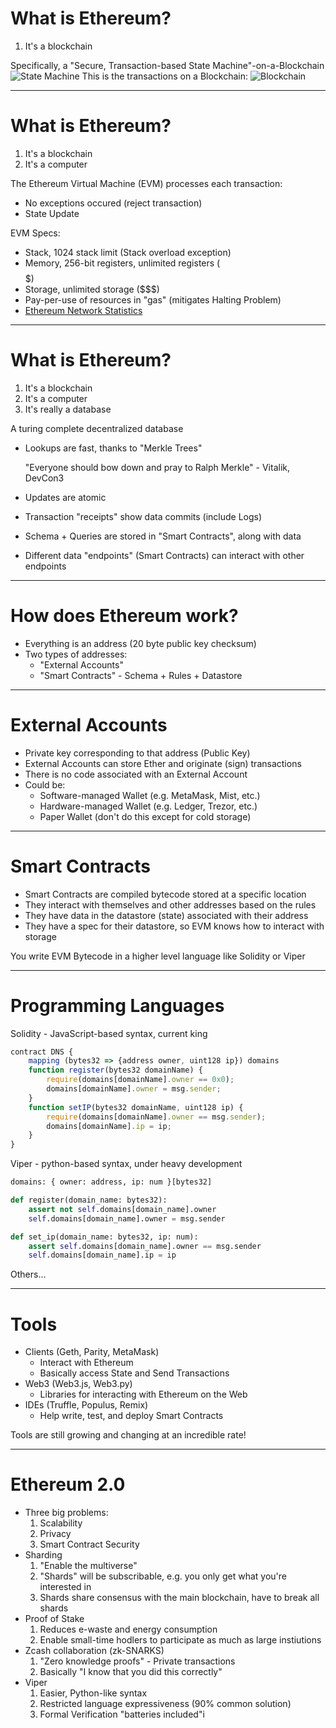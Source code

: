 
# What is Ethereum?
1. It's a blockchain

Specifically, a "Secure, Transaction-based State Machine"-on-a-Blockchain
![State Machine](https://cdn-images-1.medium.com/max/800/1*jZ-VRXBJtOnePofB0z2Q8A.png)
This is the transactions on a Blockchain:
![Blockchain](https://cdn-images-1.medium.com/max/800/1*l_H58_pGm3XGwGoQlO9FVQ.png)

---

# What is Ethereum?
1. It's a blockchain
2. It's a computer

The Ethereum Virtual Machine (EVM) processes each transaction:
* No exceptions occured (reject transaction)
* State Update

EVM Specs:
* Stack, 1024 stack limit (Stack overload exception)
* Memory, 256-bit registers, unlimited registers ($$$$$)
* Storage, unlimited storage ($$$)
* Pay-per-use of resources in "gas" (mitigates Halting Problem)
* [Ethereum Network Statistics](https://ethstats.net/)

---

# What is Ethereum?
1. It's a blockchain
2. It's a computer
3. It's really a database

A turing complete decentralized database
* Lookups are fast, thanks to "Merkle Trees"

    "Everyone should bow down and pray to Ralph Merkle" - Vitalik, DevCon3
* Updates are atomic
* Transaction "receipts" show data commits (include Logs)
* Schema + Queries are stored in "Smart Contracts", along with data
* Different data "endpoints" (Smart Contracts) can interact with other endpoints

---

# How does Ethereum work?
* Everything is an address (20 byte public key checksum)
* Two types of addresses:
    * "External Accounts"
    * "Smart Contracts" - Schema + Rules + Datastore

---

# External Accounts
* Private key corresponding to that address (Public Key)
* External Accounts can store Ether and originate (sign) transactions
* There is no code associated with an External Account
* Could be:
    * Software-managed Wallet (e.g. MetaMask, Mist, etc.)
    * Hardware-managed Wallet (e.g. Ledger, Trezor, etc.)
    * Paper Wallet (don't do this except for cold storage)

---

# Smart Contracts
* Smart Contracts are compiled bytecode stored at a specific location
* They interact with themselves and other addresses based on the rules
* They have data in the datastore (state) associated with their address
* They have a spec for their datastore, so EVM knows how to interact with storage

You write EVM Bytecode in a higher level language like Solidity or Viper

---

# Programming Languages

Solidity - JavaScript-based syntax, current king

```javascript
contract DNS {
    mapping (bytes32 => {address owner, uint128 ip}) domains
    function register(bytes32 domainName) {
        require(domains[domainName].owner == 0x0);
        domains[domainName].owner = msg.sender;
    }
    function setIP(bytes32 domainName, uint128 ip) {
        require(domains[domainName].owner == msg.sender);
        domains[domainName].ip = ip;
    }
}
```

Viper - python-based syntax, under heavy development

```python
domains: { owner: address, ip: num }[bytes32]

def register(domain_name: bytes32):
    assert not self.domains[domain_name].owner
    self.domains[domain_name].owner = msg.sender

def set_ip(domain_name: bytes32, ip: num):
    assert self.domains[domain_name].owner == msg.sender
    self.domains[domain_name].ip = ip
```

Others...

---

# Tools
* Clients (Geth, Parity, MetaMask)
    * Interact with Ethereum
    * Basically access State and Send Transactions
* Web3 (Web3.js, Web3.py)
    * Libraries for interacting with Ethereum on the Web
* IDEs (Truffle, Populus, Remix)
    * Help write, test, and deploy Smart Contracts

Tools are still growing and changing at an incredible rate!
      
---

# Ethereum 2.0
* Three big problems:
    1. Scalability
    2. Privacy
    3. Smart Contract Security
* Sharding
    1. "Enable the multiverse"
    2. "Shards" will be subscribable, e.g. you only get what you're interested in
    3. Shards share consensus with the main blockchain, have to break all shards
* Proof of Stake
    1. Reduces e-waste and energy consumption
    2. Enable small-time hodlers to participate as much as large instiutions
* Zcash collaboration (zk-SNARKS)
    1. "Zero knowledge proofs" - Private transactions
    2. Basically "I know that you did this correctly"
* Viper
    1. Easier, Python-like syntax
    2. Restricted language expressiveness (90% common solution)
    3. Formal Verification "batteries included"i

